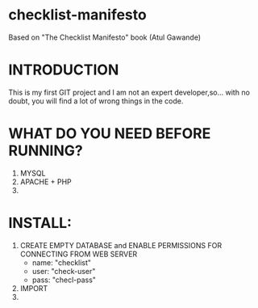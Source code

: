 checklist-manifesto
===================

Based on "The Checklist Manifesto" book (Atul Gawande)

INTRODUCTION
============
This is my first GIT project and I am not an expert developer,so... with no doubt, you will find a lot of wrong things in the code.


WHAT DO YOU NEED BEFORE RUNNING?
===============================
1. MYSQL
2. APACHE + PHP
3. 

INSTALL:
=======
1. CREATE EMPTY DATABASE and ENABLE PERMISSIONS FOR CONNECTING FROM WEB SERVER
    - name: "checklist"
    - user: "check-user"
    - pass: "checl-pass"
2. IMPORT
3. 
